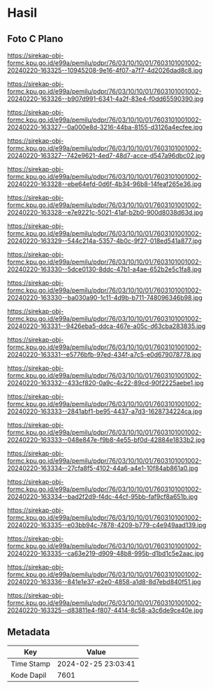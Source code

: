 # Hasil

## Foto C Plano

https://sirekap-obj-formc.kpu.go.id/e99a/pemilu/pdpr/76/03/10/10/01/7603101001002-20240220-163325--10945208-9e16-4f07-a7f7-4d2026dad8c8.jpg

https://sirekap-obj-formc.kpu.go.id/e99a/pemilu/pdpr/76/03/10/10/01/7603101001002-20240220-163326--b907d991-6341-4a2f-83e4-f0dd65590390.jpg

https://sirekap-obj-formc.kpu.go.id/e99a/pemilu/pdpr/76/03/10/10/01/7603101001002-20240220-163327--0a000e8d-3216-44ba-8155-d3126a4ecfee.jpg

https://sirekap-obj-formc.kpu.go.id/e99a/pemilu/pdpr/76/03/10/10/01/7603101001002-20240220-163327--742e9621-4ed7-48d7-acce-d547a96dbc02.jpg

https://sirekap-obj-formc.kpu.go.id/e99a/pemilu/pdpr/76/03/10/10/01/7603101001002-20240220-163328--ebe64efd-0d6f-4b34-96b8-14feaf265e36.jpg

https://sirekap-obj-formc.kpu.go.id/e99a/pemilu/pdpr/76/03/10/10/01/7603101001002-20240220-163328--e7e9221c-5021-41af-b2b0-900d8038d63d.jpg

https://sirekap-obj-formc.kpu.go.id/e99a/pemilu/pdpr/76/03/10/10/01/7603101001002-20240220-163329--544c214a-5357-4b0c-9f27-018ed541a877.jpg

https://sirekap-obj-formc.kpu.go.id/e99a/pemilu/pdpr/76/03/10/10/01/7603101001002-20240220-163330--5dce0130-8ddc-47b1-a4ae-652b2e5c1fa8.jpg

https://sirekap-obj-formc.kpu.go.id/e99a/pemilu/pdpr/76/03/10/10/01/7603101001002-20240220-163330--ba030a90-1c11-4d9b-b711-748096346b98.jpg

https://sirekap-obj-formc.kpu.go.id/e99a/pemilu/pdpr/76/03/10/10/01/7603101001002-20240220-163331--9426eba5-ddca-467e-a05c-d63cba283835.jpg

https://sirekap-obj-formc.kpu.go.id/e99a/pemilu/pdpr/76/03/10/10/01/7603101001002-20240220-163331--e5776bfb-97ed-434f-a7c5-e0d679078778.jpg

https://sirekap-obj-formc.kpu.go.id/e99a/pemilu/pdpr/76/03/10/10/01/7603101001002-20240220-163332--433cf820-0a9c-4c22-89cd-90f2225aebe1.jpg

https://sirekap-obj-formc.kpu.go.id/e99a/pemilu/pdpr/76/03/10/10/01/7603101001002-20240220-163333--2841abf1-be95-4437-a7d3-1628734224ca.jpg

https://sirekap-obj-formc.kpu.go.id/e99a/pemilu/pdpr/76/03/10/10/01/7603101001002-20240220-163333--048e847e-f9b8-4e55-bf0d-42884e1833b2.jpg

https://sirekap-obj-formc.kpu.go.id/e99a/pemilu/pdpr/76/03/10/10/01/7603101001002-20240220-163334--27cfa8f5-4102-44a6-a4e1-10f84ab861a0.jpg

https://sirekap-obj-formc.kpu.go.id/e99a/pemilu/pdpr/76/03/10/10/01/7603101001002-20240220-163334--bad2f2d9-f4dc-44cf-95bb-faf9cf8a651b.jpg

https://sirekap-obj-formc.kpu.go.id/e99a/pemilu/pdpr/76/03/10/10/01/7603101001002-20240220-163335--e03bb94c-7878-4209-b779-c4e949aad139.jpg

https://sirekap-obj-formc.kpu.go.id/e99a/pemilu/pdpr/76/03/10/10/01/7603101001002-20240220-163335--ca63e219-d909-48b8-995b-d1bd1c5e2aac.jpg

https://sirekap-obj-formc.kpu.go.id/e99a/pemilu/pdpr/76/03/10/10/01/7603101001002-20240220-163336--841e1e37-e2e0-4858-a1d8-8d7ebd840f51.jpg

https://sirekap-obj-formc.kpu.go.id/e99a/pemilu/pdpr/76/03/10/10/01/7603101001002-20240220-163325--d83811e4-f807-4414-8c58-a3c6de9ce40e.jpg


## Metadata

| Key        | Value               |
| ---------- | ------------------- |
| Time Stamp | 2024-02-25 23:03:41 |
| Kode Dapil | 7601                |



